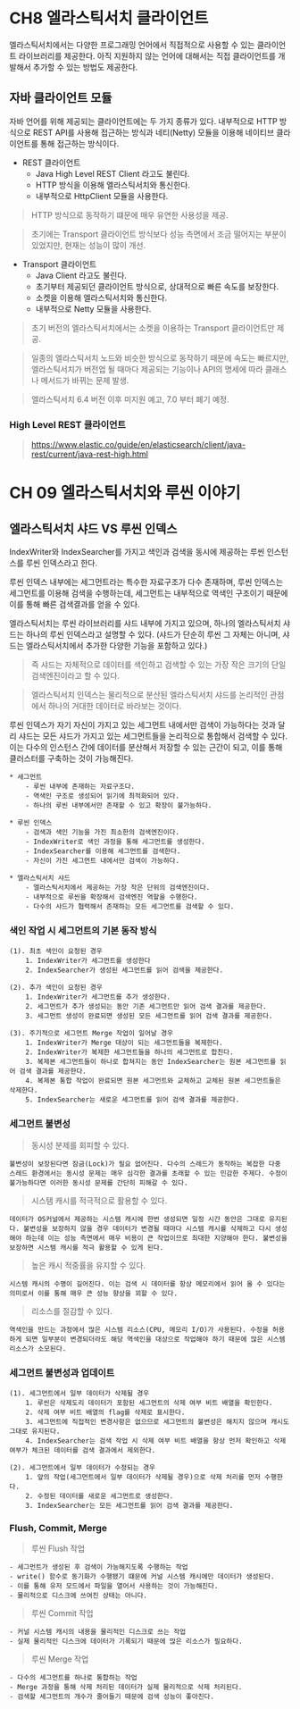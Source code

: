 # CH8 엘라스틱서치 클라이언트

엘라스틱서치에서는 다양한 프로그래밍 언어에서 직접적으로 사용할 수 있는 클라이언트 라이브러리를  제공한다. 아직 지원하지 않는 언어에 대해서는 직접 클라이언트를 개발해서 추가할 수 있는 방법도 제공한다.

## 자바 클라이언트 모듈

자바 언어를 위해 제공되는 클라이언트에는 두 가지 종류가 있다. 내부적으로 HTTP 방식으로 REST API를 사용해 접근하는 방식과 네티(Netty) 모듈을 이용해 네이티브 클라이언트를 통해 접근하는 방식이다.

* REST 클라이언트
    - Java High Level REST Client 라고도 불린다.
    - HTTP 방식을 이용해 엘라스틱서치와 통신한다.
    - 내부적으로 HttpClient 모듈을 사용한다.

> HTTP 방식으로 동작하기 떄문에 매우 유연한 사용성을 제공.

> 초기에는 Transport 클라이언트 방식보다 성능 측면에서 조금 떨어지는 부분이 있었지만, 현재는 성능이 많이 개선.


* Transport 클라이언트
    - Java Client 라고도 불린다.
    - 초기부터 제공되던 클라이언트 방식으로, 상대적으로 빠른 속도를 보장한다.
    - 소켓을 이용해 엘라스틱서치와 통신한다.
    - 내부적으로 Netty 모듈을 사용한다.


> 초기 버전의 엘라스틱서치에서는 소켓을 이용하는 Transport 클라이언트만 제공. 

> 일종의 엘라스틱서치 노드와 비슷한 방식으로 동작하기 때문에 속도는 빠르지만, 엘라스틱서치가 버전업 될 때마다 제공되는 기능이나 API의 명세에 따라 클래스나 메서드가 바뀌는 문제 발생.

> 엘라스틱서치 6.4 버전 이후 미지원 예고, 7.0 부터 폐기 예정.

### High Level REST 클라이언트

> https://www.elastic.co/guide/en/elasticsearch/client/java-rest/current/java-rest-high.html


# CH 09 엘라스틱서치와 루씬 이야기

## 엘라스틱서치 샤드 VS 루씬 인덱스

IndexWriter와 IndexSearcher를 가지고 색인과 검색을 동시에 제공하는 루씬 인스턴스를 루씬 인덱스라고 한다. 

루씬 인덱스 내부에는 세그먼트라는 특수한 자료구조가 다수 존재하며, 루씬 인덱스는 세그먼트를 이용해 검색을 수행하는데, 세그먼트는 내부적으로 역색인 구조이기 때문에 이를 통해 빠른 검색결과를 얻을 수 있다.

엘라스틱서치는 루씬 라이브러리를 샤드 내부에 가지고 있으며, 하나의 엘라스틱서치 샤드는 하나의 루씬 인덱스라고 설명할 수 있다. (샤드가 단순히 루씬 그 자체는 아니며, 샤드는 엘라스틱서치에서 추가한 다양한 기능을 포함하고 있다.) 

> 즉 샤드는 자체적으로 데이터를 색인하고 검색할 수 있는 가장 작은 크기의 단일 검색엔진이라고 할 수 있다.

> 엘라스틱서치 인덱스는 물리적으로 분산된 엘라스틱서치 샤드를 논리적인 관점에서 하나의 거대한 데이터로 바라보는 것이다.

루씬 인덱스가 자기 자신이 가지고 있는 세그먼트 내에서만 검색이 가능하다는 것과 달리 샤드는 모든 샤드가 가지고 있는 세그먼트들을 논리적으로 통합해서 검색할 수 있다. 이는 다수의 인스턴스 간에 데이터를 분산해서 저장할 수 있는 근간이 되고, 이를 통해 클러스터를 구축하는 것이 가능해진다.


```
* 세그먼트
    - 루씬 내부에 존재하는 자료구조다.
    - 역색인 구조로 생성되어 읽기에 최적화되어 있다.
    - 하나의 루씬 내부에서만 존재할 수 있고 확장이 불가능하다.

* 루씬 인덱스
    - 검색과 색인 기능을 가진 최소한의 검색엔진이다.
    - IndexWriter로 색인 과정을 통해 세그먼트를 생성한다.
    - IndexSearcher를 이용해 세그먼트를 검색한다.
    - 자신이 가진 세그먼트 내에서만 검색이 가능하다.

* 엘라스틱서치 샤드
    - 엘라스틱서치에서 제공하는 가장 작은 단위의 검색엔진이다.
    - 내부적으로 루씬을 확장해서 검색엔진 역할을 수행한다.
    - 다수의 샤드가 협력해서 존재하는 모든 세그먼트를 검색할 수 있다.
```

### 색인 작업 시 세그먼트의 기본 동작 방식
```
(1). 최초 색인이 요청된 경우
    1. IndexWriter가 세그먼트를 생성한다
    2. IndexSearcher가 생성된 세그먼트를 읽어 검색을 제공한다.

(2). 추가 색인이 요청된 경우
    1. IndexWriter가 세그먼트를 추가 생성한다.
    2. 세그먼트가 추가 생성되는 동안 기존 세그먼트만 읽어 검색 결과를 제공한다.
    3. 세그먼트 생성이 완료되면 생성된 모든 세그먼트를 읽어 검색 결과를 제공한다.

(3). 주기적으로 세그먼트 Merge 작업이 일어날 경우
    1. IndexWriter가 Merge 대상이 되는 세그먼트들을 복제한다.
    2. IndexWriter가 복제한 세그먼트들을 하나의 세그먼트로 합친다.
    3. 복제본 세그먼트들이 하나로 합쳐지는 동안 IndexSearcher는 원본 세그먼트를 읽어 검색 결과를 제공한다.
    4. 복제본 통합 작업이 완료되면 원본 세그먼트와 교체하고 교체된 원본 세그먼트들은 삭제한다.
    5. IndexSearcher는 새로운 세그먼트를 읽어 검색 결과를 제공한다.
```

### 세그먼트 불변성

> 동시성 분제를 회피할 수 있다.
```
불변성이 보장된다면 잠금(Lock)가 필요 없어진다. 다수의 스레드가 동작하는 복잡한 다중 스레드 환경에서는 동시성 문제는 매우 심각한 결과를 초래할 수 있는 민감한 주제다. 수정이 불가능하다면 이러한 동시성 문제를 간단히 피해갈 수 있다.
```

> 시스탬 캐시를 적극적으로 활용할 수 있다.
```
데이터가 OS커널에서 제공하는 시스템 캐시에 한번 생성되면 일정 시간 동안은 그대로 유지된다. 불변성을 보장하지 않을 경우 데이터가 변경될 때마다 시스템 캐시를 삭제하고 다시 생성해야 하는데 이는 성능 측면에서 매우 비용이 큰 작업이므로 최대한 지양해야 한다. 불변성을 보장하면 시스템 캐시를 적극 활용할 수 있게 된다.
```

> 높은 캐시 적중률을 유지할 수 있다.
```
시스템 캐시의 수명이 길어진다. 이는 검색 시 데이터를 항상 메모리에서 읽어 올 수 있다는 의미로서 이를 통해 매우 큰 성능 향상을 꾀할 수 있다.
```

> 리소스를 절감할 수 있다.
```
역색인을 만드는 과정에서 많은 시스템 리소스(CPU, 메모리 I/O)가 사용된다. 수정을 허용하게 되면 일부분이 변경되더라도 해당 역색인을 대상으로 작업해야 하기 때문에 많은 시스템 리소스가 소모된다.
```

### 세그먼트 불변성과 업데이트

```
(1). 세그먼트에서 일부 데이터가 삭제될 경우
    1. 루씬은 삭제도리 데이터가 포함된 세그먼트의 삭제 여부 비트 배열을 확인한다.
    2. 삭제 여부 비트 배열의 flag를 삭제로 표시한다.
    3. 세그먼트에 직접적인 변경사항은 없으므로 세그먼트의 불변성은 해치지 않으며 캐시도 그대로 유지된다.
    4. IndexSearcher는 검색 작업 시 삭제 여부 비트 배열을 항상 먼저 확인하고 삭제 여부가 체크된 데이터를 검색 결과에서 제외한다.

(2). 세그먼트에서 일부 데이터가 수정되는 경우
    1. 앞의 작업(세그먼트에서 일부 데이터가 삭제될 경우)으로 삭제 처리를 먼저 수행한다.
    2. 수정된 데이터를 새로운 세그먼트로 생성한다.
    3. IndexSearcher는 모든 세그먼트를 읽어 검색 결과를 제공한다.
```

### Flush, Commit, Merge

> 루씬 Flush 작업
```
- 세그먼트가 생성된 후 검색이 가능해지도록 수행하는 작업
- write() 함수로 동기화가 수행됐기 떄문에 커널 시스템 캐시에만 데이터가 생성된다.
- 이를 통해 유저 모드에서 파일을 열어서 사용하는 것이 가능해진다.
- 물리적으로 디스크에 쓰여진 상태는 아니다.
```

> 루씬 Commit 작업
```
- 커널 시스템 캐시의 내용을 물리적인 디스크로 쓰는 작업
- 실제 물리적인 디스크에 데이터가 기록되기 때문에 많은 리소스가 필요하다.
```

> 루씬 Merge 작업
```
- 다수의 세그먼트를 하나로 통합하는 작업
- Merge 과정을 통해 삭제 처리된 데이터가 실제 물리적으로 삭제 처리된다.
- 검색할 세그먼트의 개수가 줄어들기 때문에 검색 성능이 좋아진다.
```